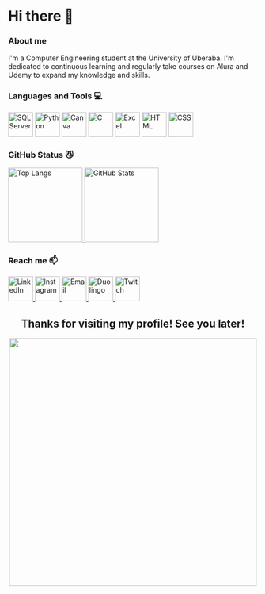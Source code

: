 # Hi there 👋
### About me
I'm a Computer Engineering student at the University of Uberaba. I'm dedicated to continuous learning and regularly take courses on Alura and Udemy to expand my knowledge and skills.

### Languages and Tools 💻
<div>
  <img src="https://cdn.jsdelivr.net/gh/devicons/devicon@latest/icons/microsoftsqlserver/microsoftsqlserver-original.svg" alt="SQL Server" width="50" height="50"/>
  <img src="https://cdn.jsdelivr.net/gh/devicons/devicon@latest/icons/python/python-plain.svg" alt="Python" width="50" height="50"/>
  <img src="https://cdn.jsdelivr.net/gh/devicons/devicon@latest/icons/canva/canva-original.svg" alt="Canva" width="50" height="50"/>
  <img src="https://cdn.jsdelivr.net/gh/devicons/devicon@latest/icons/c/c-original.svg" alt="C" width="50" height="50"/>
  <img src="https://img.icons8.com/?size=100&id=117561&format=png&color=000000" alt="Excel" width="50" height="50"/>
  <img src="https://cdn.jsdelivr.net/gh/devicons/devicon@latest/icons/html5/html5-original.svg" alt="HTML" width="50" height="50" />   
  <img src="https://cdn.jsdelivr.net/gh/devicons/devicon@latest/icons/css3/css3-original.svg" alt="CSS" width="50" heigth="50"/>        
</div>

### GitHub Status 😼
<div>
  <a href="https://github.com/GCTak">
    <img loading="lazy" height="150em" src="https://github-readme-stats.vercel.app/api/top-langs/?username=GCTak&layout=compact&langs_count=7&theme=dracula" alt="Top Langs"/>
    <img loading="lazy" height="150em" src="https://github-readme-stats.vercel.app/api?username=GCTak&show_icons=true&theme=dracula&include_all_commits=true&count_private=true" alt="GitHub Stats"/>
  </a>
</div>

### Reach me   📫
<div>
  <a href="https://www.linkedin.com/in/giovanna-takingami-18642126b">
    <img src="https://cdn.jsdelivr.net/gh/devicons/devicon@latest/icons/linkedin/linkedin-original.svg" alt="LinkedIn" width="50" height="50"/>
  </a>
  <a href="https://www.instagram.com/gctak/?igshid=visnud4ue88f">
    <img src="https://img.icons8.com/?size=100&id=Xy10Jcu1L2Su&format=png&color=000000" alt="Instagram" width="50" height="50"/>
  </a>
  <a href="mailto:eng.takingami@gmail.com">
    <img src="https://img.icons8.com/?size=100&id=P7UIlhbpWzZm&format=png&color=000000" alt="Email" width="50" height="50"/>
  </a>
  <a href="https://www.duolingo.com/profile/GCTak?via=share_profile_link">
    <img src="https://img.icons8.com/?size=100&id=jJS472JMXlsE&format=png&color=000000" alt="Duolingo" width="50" heigth="50"/>
  </a>
    <a href="https://www.twitch.tv/gctak">
    <img src="https://img.icons8.com/?size=100&id=oRv985gg84Rj&format=png&color=000000" alt="Twitch" width="50" heigth="50"/>
  </a>
</div>
<h2 align="center">
  <strong>Thanks for visiting my profile! See you later!</strong>
</h2>
<div align="center">
  <img src="https://github.com/user-attachments/assets/d41a1a17-1ee4-4672-abaf-eb374699094a" width="500" height="500"/>
</div>
